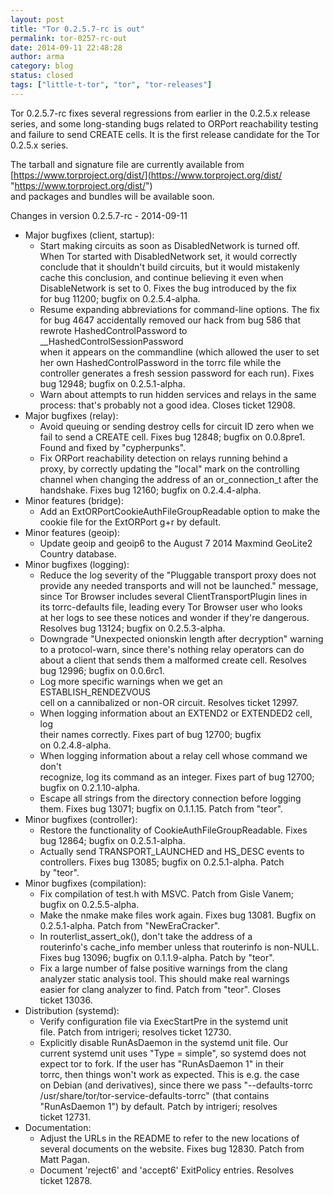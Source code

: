 ```yaml
---
layout: post
title: "Tor 0.2.5.7-rc is out"
permalink: tor-0257-rc-out
date: 2014-09-11 22:48:28
author: arma
category: blog
status: closed
tags: ["little-t-tor", "tor", "tor-releases"]
---
```


Tor 0.2.5.7-rc fixes several regressions from earlier in the 0.2.5.x release series, and some long-standing bugs related to ORPort reachability testing and failure to send CREATE cells. It is the first release candidate for the Tor 0.2.5.x series.

The tarball and signature file are currently available from  
 [https://www.torproject.org/dist/](https://www.torproject.org/dist/ "https://www.torproject.org/dist/")  
 and packages and bundles will be available soon.

Changes in version 0.2.5.7-rc - 2014-09-11

-   Major bugfixes (client, startup):
    -   Start making circuits as soon as DisabledNetwork is turned off.  
         When Tor started with DisabledNetwork set, it would correctly  
         conclude that it shouldn't build circuits, but it would mistakenly  
         cache this conclusion, and continue believing it even when  
         DisableNetwork is set to 0. Fixes the bug introduced by the fix  
         for bug 11200; bugfix on 0.2.5.4-alpha.
    -   Resume expanding abbreviations for command-line options. The fix  
         for bug 4647 accidentally removed our hack from bug 586 that  
         rewrote HashedControlPassword to \_\_HashedControlSessionPassword  
         when it appears on the commandline (which allowed the user to set  
         her own HashedControlPassword in the torrc file while the  
         controller generates a fresh session password for each run). Fixes  
         bug 12948; bugfix on 0.2.5.1-alpha.
    -   Warn about attempts to run hidden services and relays in the same  
         process: that's probably not a good idea. Closes ticket 12908.
-   Major bugfixes (relay):
    -   Avoid queuing or sending destroy cells for circuit ID zero when we  
         fail to send a CREATE cell. Fixes bug 12848; bugfix on 0.0.8pre1.  
         Found and fixed by "cypherpunks".
    -   Fix ORPort reachability detection on relays running behind a  
         proxy, by correctly updating the "local" mark on the controlling  
         channel when changing the address of an or\_connection\_t after the  
         handshake. Fixes bug 12160; bugfix on 0.2.4.4-alpha.
-   Minor features (bridge):
    -   Add an ExtORPortCookieAuthFileGroupReadable option to make the  
         cookie file for the ExtORPort g+r by default.
-   Minor features (geoip):
    -   Update geoip and geoip6 to the August 7 2014 Maxmind GeoLite2  
         Country database.
-   Minor bugfixes (logging):
    -   Reduce the log severity of the "Pluggable transport proxy does not  
         provide any needed transports and will not be launched." message,  
         since Tor Browser includes several ClientTransportPlugin lines in  
         its torrc-defaults file, leading every Tor Browser user who looks  
         at her logs to see these notices and wonder if they're dangerous.  
         Resolves bug 13124; bugfix on 0.2.5.3-alpha.
    -   Downgrade "Unexpected onionskin length after decryption" warning  
         to a protocol-warn, since there's nothing relay operators can do  
         about a client that sends them a malformed create cell. Resolves  
         bug 12996; bugfix on 0.0.6rc1.
    -   Log more specific warnings when we get an ESTABLISH\_RENDEZVOUS  
         cell on a cannibalized or non-OR circuit. Resolves ticket 12997.
    -   When logging information about an EXTEND2 or EXTENDED2 cell, log  
         their names correctly. Fixes part of bug 12700; bugfix  
         on 0.2.4.8-alpha.
    -   When logging information about a relay cell whose command we don't  
         recognize, log its command as an integer. Fixes part of bug 12700;  
         bugfix on 0.2.1.10-alpha.
    -   Escape all strings from the directory connection before logging  
         them. Fixes bug 13071; bugfix on 0.1.1.15. Patch from "teor".
-   Minor bugfixes (controller):
    -   Restore the functionality of CookieAuthFileGroupReadable. Fixes  
         bug 12864; bugfix on 0.2.5.1-alpha.
    -   Actually send TRANSPORT\_LAUNCHED and HS\_DESC events to  
         controllers. Fixes bug 13085; bugfix on 0.2.5.1-alpha. Patch  
         by "teor".
-   Minor bugfixes (compilation):
    -   Fix compilation of test.h with MSVC. Patch from Gisle Vanem;  
         bugfix on 0.2.5.5-alpha.
    -   Make the nmake make files work again. Fixes bug 13081. Bugfix on  
         0.2.5.1-alpha. Patch from "NewEraCracker".
    -   In routerlist\_assert\_ok(), don't take the address of a  
         routerinfo's cache\_info member unless that routerinfo is non-NULL.  
         Fixes bug 13096; bugfix on 0.1.1.9-alpha. Patch by "teor".
    -   Fix a large number of false positive warnings from the clang  
         analyzer static analysis tool. This should make real warnings  
         easier for clang analyzer to find. Patch from "teor". Closes  
         ticket 13036.
-   Distribution (systemd):
    -   Verify configuration file via ExecStartPre in the systemd unit  
         file. Patch from intrigeri; resolves ticket 12730.
    -   Explicitly disable RunAsDaemon in the systemd unit file. Our  
         current systemd unit uses "Type = simple", so systemd does not  
         expect tor to fork. If the user has "RunAsDaemon 1" in their  
         torrc, then things won't work as expected. This is e.g. the case  
         on Debian (and derivatives), since there we pass "--defaults-torrc  
         /usr/share/tor/tor-service-defaults-torrc" (that contains  
         "RunAsDaemon 1") by default. Patch by intrigeri; resolves  
         ticket 12731.
-   Documentation:
    -   Adjust the URLs in the README to refer to the new locations of  
         several documents on the website. Fixes bug 12830. Patch from  
         Matt Pagan.
    -   Document 'reject6' and 'accept6' ExitPolicy entries. Resolves  
         ticket 12878.

